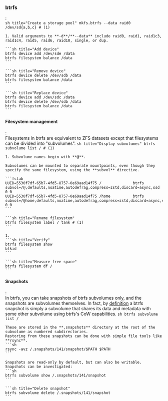 ### btrfs
:   
    ```sh title="Create a storage pool"
    mkfs.btrfs --data raid0 /dev/sd{a,b,c} # (1)
    ```

    1. Valid arguments to **-d**/**--data** include raid0, raid1, raid1c3, raid1c4, raid5, raid6, raid10, single, or dup.

    ```sh title="Add device"
    btrfs device add /dev/sde /data
    btrfs filesystem balance /data
    ```

    ```sh title="Remove device"
    btrfs device delete /dev/sdb /data
    btrfs filesystem balance /data
    ```

    ```sh title="Replace device"
    btrfs device add /dev/sdc /data
    btrfs device delete /dev/sdb /data
    btrfs filesystem balance /data
    ```

#### Filesystem management
:   
    Filesystems in btrfs are equivalent to ZFS datasets except that filesystems can be divided into "subvolumes".
    ```sh title="Display subvolumes"
    btrfs subvolume list / # (1)
    ```
    
    1. Subvolume names begin with **@**.

    Subvolumes can be mounted to separate mountpoints, even though they specify the same filesystem, using the **subvol** directive.
    
    ```fstab
    UUID=5530f7df-65b7-4fd5-8757-0e69aad14f75 /              btrfs   subvol=/@,defaults,noatime,autodefrag,compress=zstd,discard=async,ssd 0 0
    UUID=5530f7df-65b7-4fd5-8757-0e69aad14f75 /home          btrfs   subvol=/@home,defaults,noatime,autodefrag,compress=zstd,discard=async,ssd 0 0
    ```

    ```sh title="Rename filesystem"
    btrfs filesystem label / tank # (1)
    ```

    1. 
    ```sh title="Verify"
    btrfs filesystem show
    blkid
    ```

    ```sh title="Measure free space"
    btrfs filesystem df /
    ```

#### Snapshots
:   
    In btrfs, you can take snapshots of btrfs subvolumes only, and the snapshots are subvolumes themselves.
    In fact, by [definition](https://btrfs.wiki.kernel.org/index.php/SysadminGuide#Snapshots) a btrfs snapshot is simply a subvolume that shares its data and metadata with some other subvolume using btrfs's CoW capabilities.
    ```sh
    btrfs subvolume list /
    ```

    These are stored in the **.snapshots** directory at the root of the subvolume as numbered subdirectories.
    Restoring from these snapshots can be done with simple file tools like **rsync**.
    ```sh
    rsync -avz /.snapshots/141/snapshot/$PATH $PATH
    ```
    
    Snapshots are read-only by default, but can also be writable.
    Snapshots can be investigated:
    ```sh
    btrfs subvolume show /.snapshots/141/snapshot
    ```

    ```sh title="Delete snapshot"
    btrfs subvolume delete /.snapshots/141/snapshot
    ```
